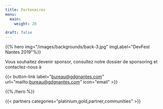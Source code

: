 ```yaml
---
title: Partenaires
menu:
  main:
    weight: 20

draft: false
---
```


{{% hero img="/images/backgrounds/back-3.jpg" imgLabel="DevFest Nantes 2019"%}}

Vous souhaitez devenir sponsor, consultez notre dossier de sponsoring et contactez-nous à

{{< button-link label="bureau@gdgnantes.com"
                url="mailto:bureau@gdgnantes.com"
                icon="email" >}} 

{{% /hero %}}

<!-- Parteners list -->

{{< partners categories="platinium,gold,partner,communities" >}}